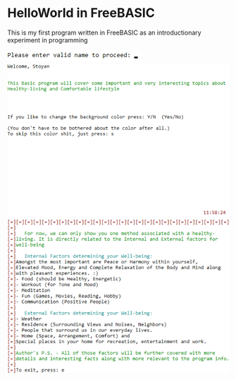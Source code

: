 # HelloWorld in FreeBASIC
This is my first program written in FreeBASIC as an introductionary experiment in programming 

![](assets/capture_one.png?raw=true)
![](assets/capture_two.png?raw=true)
![](assets/capture_three.png?raw=true)

